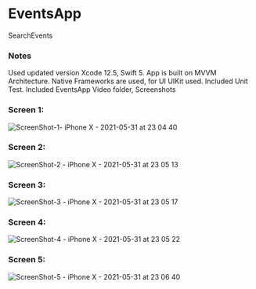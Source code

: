# EventsApp
SearchEvents

### Notes
Used updated version Xcode 12.5, Swift 5.
App is built on MVVM Architecture.
Native Frameworks are used, for UI UIKit used.
Included Unit Test.
Included EventsApp Video folder, Screenshots


### Screen 1:
 ![ScreenShot-1- iPhone X - 2021-05-31 at 23 04 40](https://user-images.githubusercontent.com/85262164/120591435-00082300-c3f1-11eb-88f2-4dec75274fff.png)
 
### Screen 2:
![ScreenShot-2 - iPhone X - 2021-05-31 at 23 05 13](https://user-images.githubusercontent.com/85262164/120630956-2d1dfb00-c41c-11eb-8384-c028a200b1d8.png)

### Screen 3:
![ScreenShot-3 - iPhone X - 2021-05-31 at 23 05 17](https://user-images.githubusercontent.com/85262164/120630995-3909bd00-c41c-11eb-8864-f37475e3359b.png)

### Screen 4:
![ScreenShot-4 - iPhone X - 2021-05-31 at 23 05 22](https://user-images.githubusercontent.com/85262164/120631036-458e1580-c41c-11eb-92b0-313b27d532dd.png)

### Screen 5:
![ScreenShot-5 - iPhone X - 2021-05-31 at 23 06 40](https://user-images.githubusercontent.com/85262164/120631113-58a0e580-c41c-11eb-85f0-9bde9af64347.png)





 
 
 







